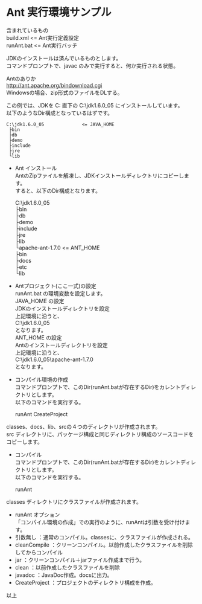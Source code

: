 Ant 実行環境サンプル
================

含まれているもの  
  build.xml       <= Ant実行定義設定  
  runAnt.bat      <= Ant実行バッチ  
  
  
JDKのインストールは済んでいるものとします。  
コマンドプロンプトで、javac のみで実行すると、何か実行される状態。  
  
Antのありか  
http://ant.apache.org/bindownload.cgi  
Windowsの場合、zip形式のファイルをDLする。  

この例では、JDKを C: 直下の C:\jdk1.6.0_05 にインストールしています。  
以下のようなDir構成となっているはずです。  

    C:\jdk1.6.0_05              <= JAVA_HOME  
     ├bin  
     ├db  
     ├demo  
     ├include  
     ├jre  
     └lib  
  
  
- Ant インストール  
AntのZipファイルを解凍し、JDKインストールディレクトリにコピーします。  
すると、以下のDir構成となります。  

    C:\jdk1.6.0_05  
     ├bin  
     ├db  
     ├demo  
     ├include  
     ├jre  
     ├lib  
     └apache-ant-1.7.0     <= ANT_HOME  
        ├bin  
        ├docs  
        ├etc  
        └lib  

  
  
- Antプロジェクト(ここ一式)の設定  
runAnt.bat の環境変数を設定します。  
JAVA_HOME の設定  
    JDKのインストールディレクトリを設定  
    上記環境に沿うと、  
        C:\jdk1.6.0_05  
    となります。  
ANT_HOME の設定  
    Antのインストールディレクトリを設定  
    上記環境に沿うと、  
        C:\jdk1.6.0_05\apache-ant-1.7.0  
    となります。  
  
  
- コンパイル環境の作成  
コマンドプロンプトで、このDir(runAnt.batが存在するDir)をカレントディレクトリとします。  
以下のコマンドを実行する。  
  
    runAnt CreateProject  
  
classes、docs、lib、srcの４つのディレクトリが作成されます。  
src ディレクトリに、パッケージ構成と同じディレクトリ構成のソースコードをコピーします。  
  

- コンパイル  
コマンドプロンプトで、このDir(runAnt.batが存在するDir)をカレントディレクトリとします。  
以下のコマンドを実行する。  
  
    runAnt  
  
classes ディレクトリにクラスファイルが作成されます。  
  
- runAnt オプション  
「コンパイル環境の作成」での実行のように、runAntは引数を受け付けます。  
- 引数無し      ：通常のコンパイル。classesに、クラスファイルが作成される。  
- cleanCompile  ：クリーンコンパイル。以前作成したクラスファイルを削除してからコンパイル  
- jar           ：クリーンコンパイル＋jarファイル作成まで行う。  
- clean         ：以前作成したクラスファイルを削除  
- javadoc       ：JavaDoc作成。docsに出力。  
- CreateProject ：プロジェクトのディレクトリ構成を作成。  
  
  
以上  


